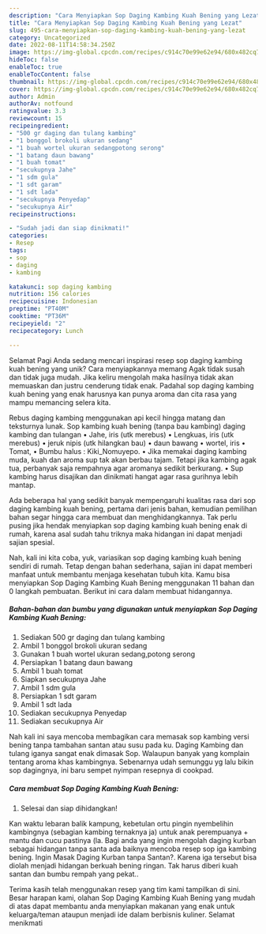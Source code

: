 ```yaml
---
description: "Cara Menyiapkan Sop Daging Kambing Kuah Bening yang Lezat"
title: "Cara Menyiapkan Sop Daging Kambing Kuah Bening yang Lezat"
slug: 495-cara-menyiapkan-sop-daging-kambing-kuah-bening-yang-lezat
category: Uncategorized
date: 2022-08-11T14:58:34.250Z
image: https://img-global.cpcdn.com/recipes/c914c70e99e62e94/680x482cq70/sop-daging-kambing-kuah-bening-foto-resep-utama.jpg
hideToc: false
enableToc: true
enableTocContent: false
thumbnail: https://img-global.cpcdn.com/recipes/c914c70e99e62e94/680x482cq70/sop-daging-kambing-kuah-bening-foto-resep-utama.jpg
cover: https://img-global.cpcdn.com/recipes/c914c70e99e62e94/680x482cq70/sop-daging-kambing-kuah-bening-foto-resep-utama.jpg
author: Admin
authorAv: notfound
ratingvalue: 3.3
reviewcount: 15
recipeingredient:
- "500 gr daging dan tulang kambing"
- "1 bonggol brokoli ukuran sedang"
- "1 buah wortel ukuran sedangpotong serong"
- "1 batang daun bawang"
- "1 buah tomat"
- "secukupnya Jahe"
- "1 sdm gula"
- "1 sdt garam"
- "1 sdt lada"
- "secukupnya Penyedap"
- "secukupnya Air"
recipeinstructions:

- "Sudah jadi dan siap dinikmati!"
categories:
- Resep
tags:
- sop
- daging
- kambing

katakunci: sop daging kambing 
nutrition: 156 calories
recipecuisine: Indonesian
preptime: "PT40M"
cooktime: "PT36M"
recipeyield: "2"
recipecategory: Lunch

---
```



Selamat Pagi Anda sedang mencari inspirasi resep sop daging kambing kuah bening yang unik? Cara menyiapkannya memang Agak tidak susah dan tidak juga mudah. Jika keliru mengolah maka hasilnya tidak akan memuaskan dan justru cenderung tidak enak. Padahal sop daging kambing kuah bening yang enak harusnya kan punya aroma dan cita rasa yang mampu memancing selera kita.


Rebus daging kambing menggunakan api kecil hingga matang dan teksturnya lunak. Sop kambing kuah bening (tanpa bau kambing) daging kambing dan tulangan • Jahe, iris (utk merebus) • Lengkuas, iris (utk merebus) • jeruk nipis (utk hilangkan bau) • daun bawang • wortel, iris • Tomat, • Bumbu halus : Kiki_Nomuyepo. • Jika memakai daging kambing muda, kuah dan aroma sup tak akan berbau tajam. Tetapi jika kambing agak tua, perbanyak saja rempahnya agar aromanya sedikit berkurang. • Sup kambing harus disajikan dan dinikmati hangat agar rasa gurihnya lebih mantap.

Ada beberapa hal yang sedikit banyak mempengaruhi kualitas rasa dari sop daging kambing kuah bening, pertama dari jenis bahan, kemudian pemilihan bahan segar hingga cara membuat dan menghidangkannya. Tak perlu pusing jika hendak menyiapkan sop daging kambing kuah bening enak di rumah, karena asal sudah tahu triknya maka hidangan ini dapat menjadi sajian spesial.


Nah, kali ini kita coba, yuk, variasikan sop daging kambing kuah bening sendiri di rumah. Tetap dengan bahan sederhana, sajian ini dapat memberi manfaat untuk membantu menjaga kesehatan tubuh kita. Kamu bisa menyiapkan Sop Daging Kambing Kuah Bening menggunakan 11 bahan dan 0 langkah pembuatan. Berikut ini cara dalam membuat hidangannya.

<!--inarticleads1-->

##### Bahan-bahan dan bumbu yang digunakan untuk menyiapkan Sop Daging Kambing Kuah Bening:

1. Sediakan 500 gr daging dan tulang kambing
1. Ambil 1 bonggol brokoli ukuran sedang
1. Gunakan 1 buah wortel ukuran sedang,potong serong
1. Persiapkan 1 batang daun bawang
1. Ambil 1 buah tomat
1. Siapkan secukupnya Jahe
1. Ambil 1 sdm gula
1. Persiapkan 1 sdt garam
1. Ambil 1 sdt lada
1. Sediakan secukupnya Penyedap
1. Sediakan secukupnya Air


Nah kali ini saya mencoba membagikan cara memasak sop kambing versi bening tanpa tambahan santan atau susu pada ku. Daging Kambing dan tulang iganya sangat enak dimasak Sop. Walaupun banyak yang komplain tentang aroma khas kambingnya. Sebenarnya udah semunggu yg lalu bikin sop dagingnya, ini baru sempet nyimpan resepnya di cookpad. 

<!--inarticleads2-->

##### Cara membuat Sop Daging Kambing Kuah Bening:


1. Selesai dan siap dihidangkan!

Kan waktu lebaran balik kampung, kebetulan ortu pingin nyembelihin kambingnya (sebagian kambing ternaknya ja) untuk anak perempuanya + mantu dan cucu pastinya (la. Bagi anda yang ingin mengolah daging kurban sebagai hidangan tanpa santa ada baiknya mencoba resep sop iga kambing bening. Ingin Masak Daging Kurban tanpa Santan?. Karena iga tersebut bisa diolah menjadi hidangan berkuah bening ringan. Tak harus diberi kuah santan dan bumbu rempah yang pekat.. 

Terima kasih telah menggunakan resep yang tim kami tampilkan di sini. Besar harapan kami, olahan Sop Daging Kambing Kuah Bening yang mudah di atas dapat membantu anda menyiapkan makanan yang enak untuk keluarga/teman ataupun menjadi ide dalam berbisnis kuliner. Selamat menikmati
